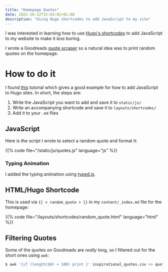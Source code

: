 ```yaml
---
title: "Homepage Quotes"
date: 2022-10-22T15:03:01+01:00
description: "Using Hugo shortcodes to add JavaScript to my site"
---
```


I was interested in learning how to use [Hugo's shortcodes](https://gohugo.io/content-management/shortcodes/) to add JavaScript to my website to make it *less* boring.

I wrote a Goodreads [quote scraper](/projects/quote_scraper) so a natural idea was to print random quotes on the homepage.


# How to do it

I found [this](https://cborchers.com/2020/12/08/how-to-include-javascript-in-your-hugo-website-or-blog-for-cool-applications/) tutorial which gives a good example for how to add JavaScript to Hugo sites. In short, the steps are:

1. Write the JavaScript you want to add and save it to `static/js/`
2. Write an accompanying shortcode and save it to `layouts/shortcodes/`
3. Add it to your `.md` files

## JavaScript

Here is the script I wrote to select a random quote and format it:


{{% code file="/static/js/quotes.js" language="js" %}}

### Typing Animation

I added the typing animation using [typed.js](https://github.com/mattboldt/typed.js/).


## HTML/Hugo Shortcode

This is used via `{{ < random_quote > }}` in my `content/_index.md` file for the homepage:

{{% code file="/layouts/shortcodes/random_quote.html" language="html" %}}


## Filtering Quotes

Some of the quotes on Goodreads are *really* long, so I filtered out for the short ones using `awk`:

```bash
$ awk '{if (length($0) < 100) print }' inspirational_quotes.csv >> quotes.csv
```

